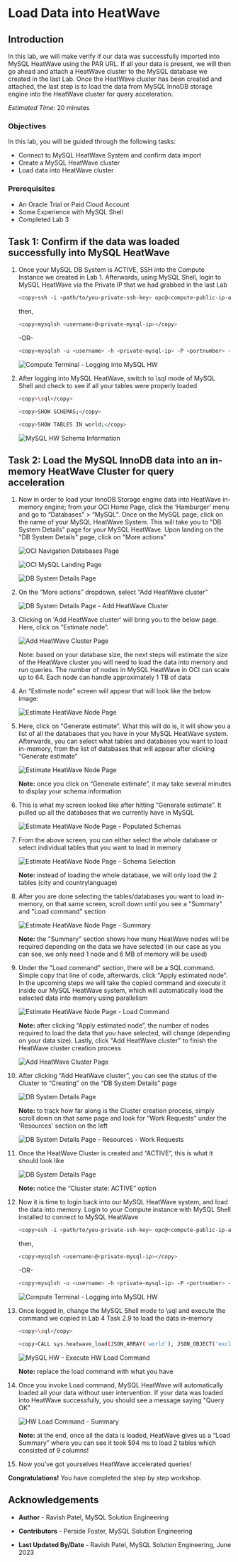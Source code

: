# Load Data into HeatWave

## Introduction

In this lab, we will make verify if our data was successfully imported into MySQL HeatWave using the PAR URL. If all your data is present, we will then go ahead and attach a HeatWave cluster to the MySQL database we created in the last Lab. Once the HeatWave cluster has been created and attached, the last step is to load the data from MySQL InnoDB storage engine into the HeatWave cluster for query acceleration.

_Estimated Time:_ 20 minutes

### Objectives

In this lab, you will be guided through the following tasks:

- Connect to MySQL HeatWave System and confirm data import
- Create a MySQL HeatWave cluster
- Load data into HeatWave cluster

### Prerequisites

- An Oracle Trial or Paid Cloud Account
- Some Experience with MySQL Shell
- Completed Lab 3

## Task 1: Confirm if the data was loaded successfully into MySQL HeatWave

1. Once your MySQL DB System is ACTIVE, SSH into the Compute Instance we created in Lab 1. Afterwards, using MySQL Shell, login to MySQL HeatWave via the Private IP that we had grabbed in the last Lab

    ```bash
    <copy>ssh -i <path/to/you-private-ssh-key> opc@<compute-public-ip-address></copy>
    ```

    then,

    ```bash
    <copy>mysqlsh <username>@<private-mysql-ip></copy>
    ```

    -OR-

    ```bash
    <copy>mysqlsh -u <username> -h <private-mysql-ip> -P <portnumber> -p</copy>
    ```

    ![Compute Terminal - Logging into MySQL HW](./images/login-heatwave02.png "login-to-heatwave")

2. After logging into MySQL HeatWave, switch to \sql mode of MySQL Shell and check to see if all your tables were properly loaded

    ```bash
    <copy>\sql</copy>
    ```
    ```bash
    <copy>SHOW SCHEMAS;</copy>
    ```
    ```bash
    <copy>SHOW TABLES IN world;</copy>
    ```

    ![MySQL HW Schema Information](./images/confirm-dump3.png "confirm-dump")

## Task 2: Load the MySQL InnoDB data into an in-memory HeatWave Cluster for query acceleration

1. Now in order to load your InnoDB Storage engine data into HeatWave in-memory engine; from your OCI Home Page, click the ‘Hamburger’ menu and go to “Databases” > “MySQL”. Once on the MySQL page, click on the name of your MySQL HeatWave System. This will take you to "DB System Details" page for your MySQL HeatWave. Upon landing on the "DB System Details" page, click on "More actions"

    ![OCI Navigation Databases Page](./images/oci-mysql-new.png "oci-mysql-nav")

    ![OCI MySQL Landing Page](./images/click-mysql-name-new.png "oci-mysql-page")

    ![DB System Details Page](./images/hw-more-actions-new.png "add-hw-cluster")

2. On the “More actions” dropdown, select “Add HeatWave cluster”

    ![DB System Details Page - Add HeatWave Cluster](./images/add-hw-cl03-new.png "add-hw-cluster2")

3. Clicking on 'Add HeatWave cluster' will bring you to the below page. Here, click on “Estimate node”.

    ![Add HeatWave Cluster Page](./images/estimate-hw-node1-new.png "estimate-hw-nodes")

    Note: based on your database size, the next steps will estimate the size of the HeatWave cluster you will need to load the data into memory and run queries. The number of nodes in MySQL HeatWave in OCI can scale up to 64. Each node can handle approximately 1 TB of data

4. An “Estimate node” screen will appear that will look like the below image:

    ![Estimate HeatWave Node Page](./images/estimate-hw-node02-new.png "estimate-hw-nodes2")

5. Here, click on “Generate estimate”. What this will do is, it will show you a list of all the databases that you have in your MySQL HeatWave system. Afterwards, you can select what tables and databases you want to load in-memory, from the list of databases that will appear after clicking “Generate estimate”

    ![Estimate HeatWave Node Page](./images/estimate-hw-node03-new.png "estimate-hw-nodes3")

    **Note:** once you click on “Generate estimate”, it may take several minutes to display your schema information

6. This is what my screen looked like after hitting “Generate estimate”. It pulled up all the databases that we currently have in MySQL

    ![Estimate HeatWave Node Page - Populated Schemas](./images/estimate-hw-node04-new.png "estimate-hw-nodes4")

7. From the above screen, you can either select the whole database or select individual tables that you want to load in memory

    ![Estimate HeatWave Node Page - Schema Selection](./images/estimate-hw-node05-new.png "estimate-hw-nodes5")

    **Note:** instead of loading the whole database, we will only load the 2 tables (city and countrylanguage)

8. After you are done selecting the tables/databases you want to load in-memory, on that same screen, scroll down until you see a "Summary" and "Load command" section

    ![Estimate HeatWave Node Page - Summary](./images/estimate-hw-node06-new.png "estimate-hw-nodes6")

    **Note:** the "Summary" section shows how many HeatWave nodes will be required depending on the data we have selected (in our case as you can see, we only need 1 node and 6 MB of memory will be used)

9. Under the "Load command" section, there will be a SQL command. Simple copy that line of code, afterwards, click "Apply estimated node". In the upcoming steps we will take the copied command and execute it inside our MySQL HeatWave system, which will automatically load the selected data into memory using parallelism

    ![Estimate HeatWave Node Page - Load Command](./images/estimate-hw-node07-new.png "estimate-hw-nodes7")

    **Note:** after clicking “Apply estimated node”, the number of nodes required to load the data that you have selected, will change (depending on your data size). Lastly, click "Add HeatWave cluster" to finish the HeatWave cluster creation process

    ![Add HeatWave Cluster Page](./images/add-hw-cl1-new.png "add-hw-cluster")

10. After clicking “Add HeatWave cluster”, you can see the status of the Cluster to “Creating” on the “DB System Details” page

    ![DB System Details Page](./images/cluster-creating1-new.png "cluster-creating")

    **Note:** to track how far along is the Cluster creation process, simply scroll down on that same page and look for “Work Requests” under the 'Resources' section on the left

    ![DB System Details Page - Resources - Work Requests](./images/cluster-creating02-new.png "cluster-creating2")

11. Once the HeatWave Cluster is created and “ACTIVE”, this is what it should look like

    ![DB System Details Page](./images/cluster-active1-new.png "cluster-active")

    **Note:** notice the “Cluster state: ACTIVE” option

12. Now it is time to login back into our MySQL HeatWave system, and load the data into memory. Login to your Compute instance with MySQL Shell installed to connect to MySQL HeatWave

    ```bash
    <copy>ssh -i <path/to/you-private-ssh-key> opc@<compute-public-ip-address></copy>
    ```

    then,

    ```bash
    <copy>mysqlsh <username>@<private-mysql-ip></copy>
    ```

    -OR-

    ```bash
    <copy>mysqlsh -u <username> -h <private-mysql-ip> -P <portnumber> -p</copy>
    ```

    ![Compute Terminal - Logging into MySQL HW](./images/login-heatwave02.png "login-to-heatwave")

13. Once logged in, change the MySQL Shell mode to \sql and execute the command we copied in Lab 4 Task 2.9 to load the data in-memory

    ```bash
    <copy>\sql</copy>
    ```
    ```bash
    <copy>CALL sys.heatwave_load(JSON_ARRAY('world'), JSON_OBJECT('exclude_list', JSON_ARRAY('world.country')));</copy>
    ```

    ![MySQL HW - Execute HW Load Command](./images/load-hw-data1.png "load-hw-data")

    **Note:** replace the load command with what you have

14. Once you invoke Load command, MySQL HeatWave will automatically loaded all your data without user intervention. If your data was loaded into HeatWave successfully, you should see a message saying "Query OK"

    ![HW Load Command - Summary](./images/hw-load1.png "hw-load")

    **Note:** at the end, once all the data is loaded, HeatWave gives us a “Load Summary” where you can see it took 594 ms to load 2 tables which consisted of 9 columns!

15. Now you’ve got yourselves HeatWave accelerated queries!

**Congratulations!** You have completed the step by step workshop.

## Acknowledgements

- **Author** - Ravish Patel, MySQL Solution Engineering

- **Contributors** - Perside Foster, MySQL Solution Engineering

- **Last Updated By/Date** - Ravish Patel, MySQL Solution Engineering, June 2023